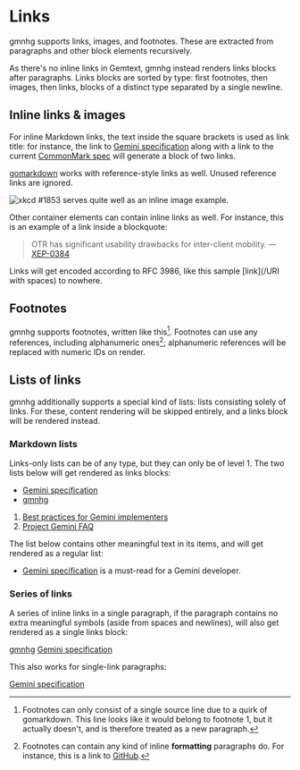 # Links

gmnhg supports links, images, and footnotes. These are extracted from
paragraphs and other block elements recursively.

As there's no inline links in Gemtext, gmnhg instead renders links
blocks after paragraphs. Links blocks are sorted by type: first
footnotes, then images, then links, blocks of a distinct type separated
by a single newline.

## Inline links & images

For inline Markdown links, the text inside the square brackets is used
as link title: for instance, the link to [Gemini specification][gemspec]
along with a link to the current [CommonMark spec][cmark] will generate
a block of two links.

[gemspec]: https://gemini.circumlunar.space/docs/specification.gmi "This alt text will never be printed, as there's no tools in Gemtext for that"
[cmark]: https://spec.commonmark.org/0.30/

[gomarkdown](https://github.com/gomarkdown/markdown) works with
reference-style links as well. Unused reference links are ignored.

[gmnhg]: https://github.com/tdemin/gmnhg "This link will get entirely ignored"

![xkcd #1853](https://imgs.xkcd.com/comics/once_per_day.png) serves
quite well as an inline image example.

Other container elements can contain inline links as well. For instance,
this is an example of a link inside a blockquote:

> OTR has significant usability drawbacks for inter-client mobility.
> — [XEP-0384](https://xmpp.org/extensions/xep-0384.html)

Links will get encoded according to RFC 3986, like this sample
[link](/URI with spaces) to nowhere.

## Footnotes

gmnhg supports footnotes, written like this[^1]. Footnotes can use any
references, including alphanumeric ones[^foo]; alphanumeric references
will be replaced with numeric IDs on render.

[^1]: Footnotes can only consist of a single source line due to a quirk of gomarkdown.
This line looks like it would belong to footnote 1, but it actually
doesn't, and is therefore treated as a new paragraph.

[^foo]: Footnotes can contain any kind of inline **formatting** paragraphs do. For instance, this is a link to [GitHub](https://github.com).

## Lists of links

gmnhg additionally supports a special kind of lists: lists consisting
solely of links. For these, content rendering will be skipped entirely,
and a links block will be rendered instead.

### Markdown lists

Links-only lists can be of any type, but they can only be of level 1.
The two lists below will get rendered as links blocks:

* [Gemini specification][gemspec]
* [gmnhg](https://github.com/tdemin/gmnhg)

1. [Best practices for Gemini implementers](https://gemini.circumlunar.space/docs/best-practices.gmi)
2. [Project Gemini FAQ](https://gemini.circumlunar.space/docs/faq.gmi)

The list below contains other meaningful text in its items, and will get
rendered as a regular list:

* [Gemini specification][gemspec] is a must-read for a Gemini developer.

### Series of links

A series of inline links in a single paragraph, if the paragraph
contains no extra meaningful symbols (aside from spaces and newlines),
will also get rendered as a single links block:

[gmnhg](https://github.com/tdemin/gmnhg)
[Gemini specification][gemspec]

This also works for single-link paragraphs:

[Gemini specification][gemspec]
